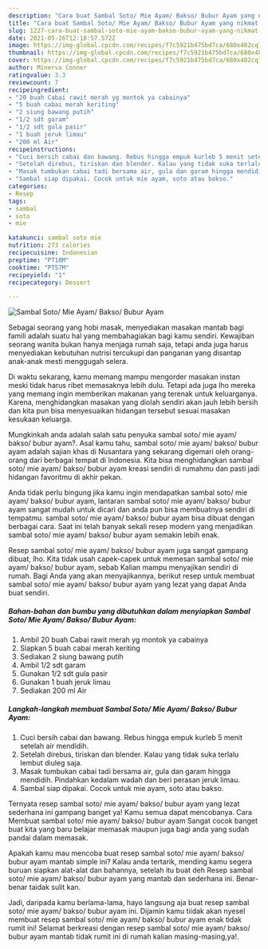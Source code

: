 ```yaml
---
description: "Cara buat Sambal Soto/ Mie Ayam/ Bakso/ Bubur Ayam yang nikmat Untuk Jualan"
title: "Cara buat Sambal Soto/ Mie Ayam/ Bakso/ Bubur Ayam yang nikmat Untuk Jualan"
slug: 1227-cara-buat-sambal-soto-mie-ayam-bakso-bubur-ayam-yang-nikmat-untuk-jualan
date: 2021-05-26T12:18:57.572Z
image: https://img-global.cpcdn.com/recipes/f7c5921b475bd7ca/680x482cq70/sambal-soto-mie-ayam-bakso-bubur-ayam-foto-resep-utama.jpg
thumbnail: https://img-global.cpcdn.com/recipes/f7c5921b475bd7ca/680x482cq70/sambal-soto-mie-ayam-bakso-bubur-ayam-foto-resep-utama.jpg
cover: https://img-global.cpcdn.com/recipes/f7c5921b475bd7ca/680x482cq70/sambal-soto-mie-ayam-bakso-bubur-ayam-foto-resep-utama.jpg
author: Minerva Conner
ratingvalue: 3.3
reviewcount: 7
recipeingredient:
- "20 buah Cabai rawit merah yg montok ya cabainya"
- "5 buah cabai merah keriting"
- "2 siung bawang putih"
- "1/2 sdt garam"
- "1/2 sdt gula pasir"
- "1 buah jeruk limau"
- "200 ml Air"
recipeinstructions:
- "Cuci bersih cabai dan bawang. Rebus hingga empuk kurleb 5 menit setelah air mendidih."
- "Setelah direbus, tiriskan dan blender. Kalau yang tidak suka terlalu lembut diuleg saja."
- "Masak tumbukan cabai tadi bersama air, gula dan garam hingga mendidih. Pindahkan kedalam wadah dan beri perasan jeruk limau."
- "Sambal siap dipakai. Cocok untuk mie ayam, soto atau bakso."
categories:
- Resep
tags:
- sambal
- soto
- mie

katakunci: sambal soto mie 
nutrition: 273 calories
recipecuisine: Indonesian
preptime: "PT18M"
cooktime: "PT57M"
recipeyield: "1"
recipecategory: Dessert

---
```



![Sambal Soto/ Mie Ayam/ Bakso/ Bubur Ayam](https://img-global.cpcdn.com/recipes/f7c5921b475bd7ca/680x482cq70/sambal-soto-mie-ayam-bakso-bubur-ayam-foto-resep-utama.jpg)

Sebagai seorang yang hobi masak, menyediakan masakan mantab bagi famili adalah suatu hal yang membahagiakan bagi kamu sendiri. Kewajiban seorang  wanita bukan hanya menjaga rumah saja, tetapi anda juga harus menyediakan kebutuhan nutrisi tercukupi dan panganan yang disantap anak-anak mesti menggugah selera.

Di waktu  sekarang, kamu memang mampu mengorder masakan instan meski tidak harus ribet memasaknya lebih dulu. Tetapi ada juga lho mereka yang memang ingin memberikan makanan yang terenak untuk keluarganya. Karena, menghidangkan masakan yang diolah sendiri akan jauh lebih bersih dan kita pun bisa menyesuaikan hidangan tersebut sesuai masakan kesukaan keluarga. 



Mungkinkah anda adalah salah satu penyuka sambal soto/ mie ayam/ bakso/ bubur ayam?. Asal kamu tahu, sambal soto/ mie ayam/ bakso/ bubur ayam adalah sajian khas di Nusantara yang sekarang digemari oleh orang-orang dari berbagai tempat di Indonesia. Kita bisa menghidangkan sambal soto/ mie ayam/ bakso/ bubur ayam kreasi sendiri di rumahmu dan pasti jadi hidangan favoritmu di akhir pekan.

Anda tidak perlu bingung jika kamu ingin mendapatkan sambal soto/ mie ayam/ bakso/ bubur ayam, lantaran sambal soto/ mie ayam/ bakso/ bubur ayam sangat mudah untuk dicari dan anda pun bisa membuatnya sendiri di tempatmu. sambal soto/ mie ayam/ bakso/ bubur ayam bisa dibuat dengan berbagai cara. Saat ini telah banyak sekali resep modern yang menjadikan sambal soto/ mie ayam/ bakso/ bubur ayam semakin lebih enak.

Resep sambal soto/ mie ayam/ bakso/ bubur ayam juga sangat gampang dibuat, lho. Kita tidak usah capek-capek untuk memesan sambal soto/ mie ayam/ bakso/ bubur ayam, sebab Kalian mampu menyajikan sendiri di rumah. Bagi Anda yang akan menyajikannya, berikut resep untuk membuat sambal soto/ mie ayam/ bakso/ bubur ayam yang lezat yang dapat Anda buat sendiri.

<!--inarticleads1-->

##### Bahan-bahan dan bumbu yang dibutuhkan dalam menyiapkan Sambal Soto/ Mie Ayam/ Bakso/ Bubur Ayam:

1. Ambil 20 buah Cabai rawit merah yg montok ya cabainya
1. Siapkan 5 buah cabai merah keriting
1. Sediakan 2 siung bawang putih
1. Ambil 1/2 sdt garam
1. Gunakan 1/2 sdt gula pasir
1. Gunakan 1 buah jeruk limau
1. Sediakan 200 ml Air




<!--inarticleads2-->

##### Langkah-langkah membuat Sambal Soto/ Mie Ayam/ Bakso/ Bubur Ayam:

1. Cuci bersih cabai dan bawang. Rebus hingga empuk kurleb 5 menit setelah air mendidih.
1. Setelah direbus, tiriskan dan blender. Kalau yang tidak suka terlalu lembut diuleg saja.
1. Masak tumbukan cabai tadi bersama air, gula dan garam hingga mendidih. Pindahkan kedalam wadah dan beri perasan jeruk limau.
1. Sambal siap dipakai. Cocok untuk mie ayam, soto atau bakso.




Ternyata resep sambal soto/ mie ayam/ bakso/ bubur ayam yang lezat sederhana ini gampang banget ya! Kamu semua dapat mencobanya. Cara Membuat sambal soto/ mie ayam/ bakso/ bubur ayam Sangat cocok banget buat kita yang baru belajar memasak maupun juga bagi anda yang sudah pandai dalam memasak.

Apakah kamu mau mencoba buat resep sambal soto/ mie ayam/ bakso/ bubur ayam mantab simple ini? Kalau anda tertarik, mending kamu segera buruan siapkan alat-alat dan bahannya, setelah itu buat deh Resep sambal soto/ mie ayam/ bakso/ bubur ayam yang mantab dan sederhana ini. Benar-benar taidak sulit kan. 

Jadi, daripada kamu berlama-lama, hayo langsung aja buat resep sambal soto/ mie ayam/ bakso/ bubur ayam ini. Dijamin kamu tiidak akan nyesel membuat resep sambal soto/ mie ayam/ bakso/ bubur ayam enak tidak rumit ini! Selamat berkreasi dengan resep sambal soto/ mie ayam/ bakso/ bubur ayam mantab tidak rumit ini di rumah kalian masing-masing,ya!.

